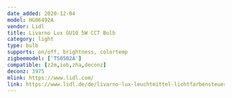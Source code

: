 ```yaml
---
date_added: 2020-12-04
model: HG06492A
vendor: Lidl
title: Livarno Lux GU10 5W CCT Bulb
category: light
type: bulb
supports: on/off, brightness, colortemp
zigbeemodel: ['TS0502A']
compatible: [z2m,iob,zha,deconz]
deconz: 3975
mlink: https://www.lidl.com/
link: https://www.lidl.de/de/livarno-lux-leuchtmittel-lichtfarbensteuerung-zigbee-smart-home/p354568
---
```

